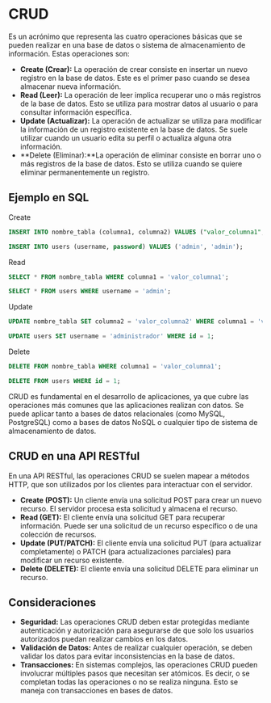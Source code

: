 # CRUD

Es un acrónimo que representa las cuatro operaciones básicas que se pueden realizar en una base de datos o sistema de almacenamiento de información. Estas operaciones son:

- **Create (Crear):** La operación de crear consiste en insertar un nuevo registro en la base de datos. Este es el primer paso cuando se desea almacenar nueva información.
- **Read (Leer):** La operación de leer implica recuperar uno o más registros de la base de datos. Esto se utiliza para mostrar datos al usuario o para consultar información específica.
- **Update (Actualizar):** La operación de actualizar se utiliza para modificar la información de un registro existente en la base de datos. Se suele utilizar cuando un usuario edita su perfil o actualiza alguna otra información.
- **Delete (Eliminar):**La operación de eliminar consiste en borrar uno o más registros de la base de datos. Esto se utiliza cuando se quiere eliminar permanentemente un registro.

## Ejemplo en SQL

Create

```sql
INSERT INTO nombre_tabla (columna1, columna2) VALUES ("valor_columna1", "valor_columna2");
```

```sql
INSERT INTO users (username, password) VALUES ('admin', 'admin');
```

Read

```sql
SELECT * FROM nombre_tabla WHERE columna1 = 'valor_columna1';
```

```sql
SELECT * FROM users WHERE username = 'admin';
```

Update

```sql
UPDATE nombre_tabla SET columna2 = 'valor_columna2' WHERE columna1 = 'valor_columna1';
```

```sql
UPDATE users SET username = 'administrador' WHERE id = 1;
```

Delete

```sql
DELETE FROM nombre_tabla WHERE columna1 = 'valor_columna1';
```

```sql
DELETE FROM users WHERE id = 1;
```

CRUD es fundamental en el desarrollo de aplicaciones, ya que cubre las operaciones más comunes que las aplicaciones realizan con datos. Se puede aplicar tanto a bases de datos relacionales (como MySQL, PostgreSQL) como a bases de datos NoSQL o cualquier tipo de sistema de almacenamiento de datos.

## CRUD en una API RESTful

En una API RESTful, las operaciones CRUD se suelen mapear a métodos HTTP, que son utilizados por los clientes para interactuar con el servidor.

- **Create (POST):** Un cliente envía una solicitud POST para crear un nuevo recurso. El servidor procesa esta solicitud y almacena el recurso.
- **Read (GET):** El cliente envía una solicitud GET para recuperar información. Puede ser una solicitud de un recurso específico o de una colección de recursos.
- **Update (PUT/PATCH):** El cliente envía una solicitud PUT (para actualizar completamente) o PATCH (para actualizaciones parciales) para modificar un recurso existente.
- **Delete (DELETE):** El cliente envía una solicitud DELETE para eliminar un recurso.

## Consideraciones

- **Seguridad:** Las operaciones CRUD deben estar protegidas mediante autenticación y autorización para asegurarse de que solo los usuarios autorizados puedan realizar cambios en los datos.
- **Validación de Datos:** Antes de realizar cualquier operación, se deben validar los datos para evitar inconsistencias en la base de datos.
- **Transacciones:** En sistemas complejos, las operaciones CRUD pueden involucrar múltiples pasos que necesitan ser atómicos. Es decir, o se completan todas las operaciones o no se realiza ninguna. Esto se maneja con transacciones en bases de datos.